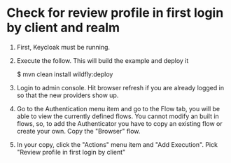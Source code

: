 Check for review profile in first login by client and realm
===================================================

1. First, Keycloak must be running.

2. Execute the follow.  This will build the example and deploy it

   $ mvn clean install wildfly:deploy

3. Login to admin console.  Hit browser refresh if you are already logged in so that the new providers show up.

4. Go to the Authentication menu item and go to the Flow tab, you will be able to view the currently
   defined flows.  You cannot modify an built in flows, so, to add the Authenticator you
   have to copy an existing flow or create your own.  Copy the "Browser" flow.

6. In your copy, click the "Actions" menu item and "Add Execution".  Pick "Review profile in first login by client"


